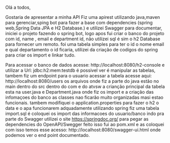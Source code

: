 Olá a todos,

Gostaria de apresentar a minha API
Fiz uma apirest utilizando java,maven para gerenciar,sping bot para fazer a base com  dependencies (spring web,Spring Data JPA e H2 Database.) e utilizei Swagger para documentar,
iniciei o projeto fazendo o spring bot,
logo apos fui criar o banco do projeto com id, name , email e department id, não utilizei sql é sim o h2 Database para fornecer um remoto.
foi uma tabela simples para ter o id o nome email e qual departamento o id ficaria,
utilizei da criação de codigos do spring para criar os import e linkar tudo.

Para acessar o banco de dados acesse: http://localhost:8080/h2-console e utilizar a Url: jdbc:h2:mem:testdb é possivel ver é manipular as tabelas,
tambem fiz um endpoint para o usuario acessar a tabela acesse aqui: http://localhost:8080/users
os arquivos onde fiz a parte do java estão no main dentro do src dentro do com e do atvsw
a crianção principal da tabela esta na user.java e Department.java onde fiz os import e a criação das infomaçoes do banco
as classes nao ficarão muito organizadas masi estao funcionais.
tambem modifiquei o application.properties para fazer o h2 o data e o apa funcionarem adquadamente utilizando spring
fiz uma tabela import.sql é coloquei os import das informacoes do usuario/banco
indo pra parte do Swagger utilizei o site https://springdoc.org/ para pegar as dependencies do OpenAPI/Swegger feito isso fui ao pom.xml e as coloquei 
com isso temos esse acesso: http://localhost:8080/swagger-ui.html onde podemos ver o end point documentado.

